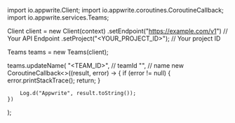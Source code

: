 import io.appwrite.Client;
import io.appwrite.coroutines.CoroutineCallback;
import io.appwrite.services.Teams;

Client client = new Client(context)
    .setEndpoint("https://example.com/v1") // Your API Endpoint
    .setProject("<YOUR_PROJECT_ID>"); // Your project ID

Teams teams = new Teams(client);

teams.updateName(
    "<TEAM_ID>", // teamId 
    "<NAME>", // name 
    new CoroutineCallback<>((result, error) -> {
        if (error != null) {
            error.printStackTrace();
            return;
        }

        Log.d("Appwrite", result.toString());
    })
);

